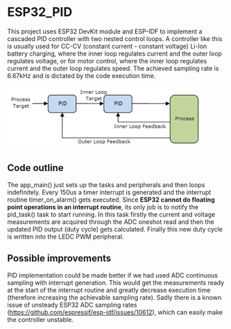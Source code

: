 # ESP32_PID
 
This project uses ESP32 DevKit module and ESP-IDF to implement a cascaded PID controller with two nested control loops. A controller like this is usually used for CC-CV (constant current - constant voltage) Li-Ion battery charging, where the inner loop regulates current and the outer loop regulates voltage, or for motor control, where the inner loop regulates current and the outer loop regulates speed. The achieved sampling rate is 6.67kHz and is dictated by the code execution time.

![Cascade PID](CascadeLoop.png "Cascade PID")

## Code outline
The app_main() just sets up the tasks and peripherals and then loops indefinitely. Every 150us a timer interrupt is generated and the interrupt routine timer_on_alarm() gets executed. Since **ESP32 cannot do floating point operations in an interrupt routine**, its only job is to notify the pid_task() task to start running. In this task firstly the current and voltage measurements are acquired through the ADC oneshot read and then the updated PID output (duty cycle) gets calculated. Finally this new duty cycle is written into the LEDC PWM peripheral.

## Possible improvements
PID implementation could be made better if we had used ADC continuous sampling with interrupt generation. This would get the measurements ready at the start of the interrupt routine and greatly decrease execution time (therefore increasing the achievable sampling rate). Sadly there is a known issue of unsteady ESP32 ADC sampling rates (https://github.com/espressif/esp-idf/issues/10612), which can easily make the controller unstable. 